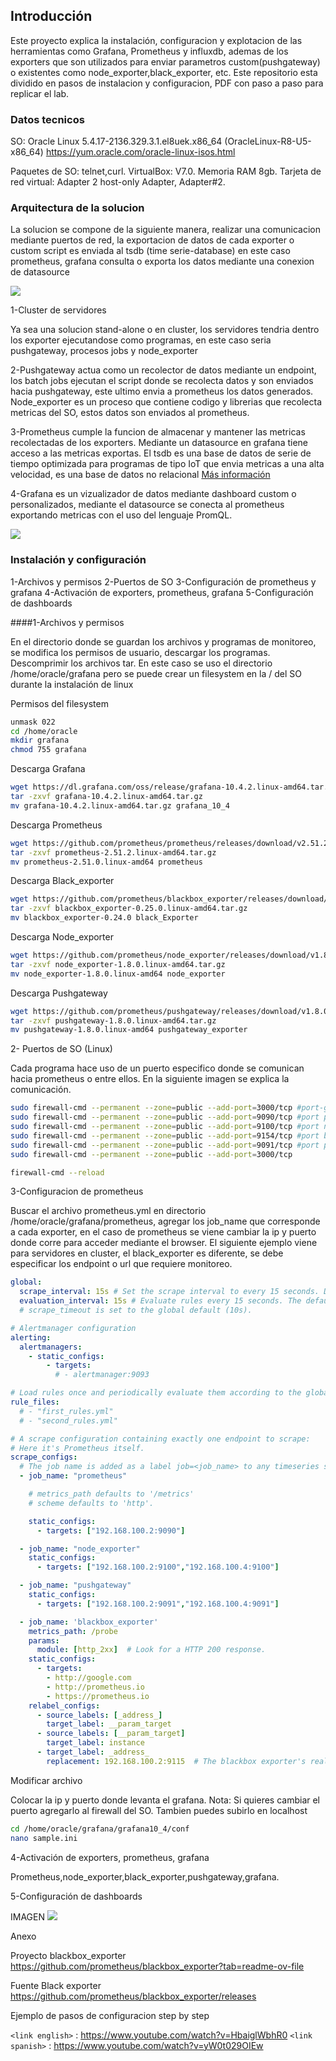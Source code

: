 ## Introducción

Este proyecto explica la instalación, configuracion y explotacion de las herramientas como Grafana, Prometheus y influxdb, ademas de los exporters que son utilizados para enviar parametros custom(pushgateway) o existentes como node_exporter,black_exporter, etc. Este repositorio esta dividido en pasos de instalacion y configuracion, PDF con paso a paso para replicar el lab.

### Datos tecnicos

SO: Oracle Linux 5.4.17-2136.329.3.1.el8uek.x86_64 (OracleLinux-R8-U5-x86_64) https://yum.oracle.com/oracle-linux-isos.html

Paquetes de SO: telnet,curl.
VirtualBox: V7.0.
Memoria RAM 8gb.
Tarjeta de red virtual: Adapter 2 host-only Adapter, Adapter#2.

### Arquitectura de la solucion 

La solucion se compone de la siguiente manera, realizar una comunicacion mediante puertos de red, la exportacion de datos de cada exporter o custom script es enviada al tsdb (time serie-database) en este caso prometheus, grafana consulta o exporta los datos mediante una conexion de datasource 

![](https://pandao.github.io/editor.md/images/ArquitecturaGeneral.png)

1-Cluster de servidores

Ya sea una solucion stand-alone o en cluster, los servidores tendria dentro los exporter ejecutandose como programas, en este caso seria pushgateway, procesos jobs y node_exporter

2-Pushgateway actua como un recolector de datos mediante un endpoint, los batch jobs ejecutan el script donde se recolecta datos y son enviados hacia pushgateway, este ultimo envia a prometheus los datos generados. Node_exporter es un proceso que contiene codigo y librerias que recolecta metricas del SO, estos datos son enviados al prometheus.

3-Prometheus cumple la funcion de almacenar y mantener las metricas recolectadas de los exporters. Mediante un datasource en grafana tiene acceso a las metricas exportas. El tsdb es una base de datos de serie de tiempo optimizada para programas de tipo IoT que envia metricas a una alta velocidad, es una base de datos no relacional [Más información](https://prometheus.io/docs/prometheus/latest/storage/)

4-Grafana es un vizualizador de datos mediante dashboard custom o personalizados, mediante el datasource se conecta al prometheus exportando metricas con el uso del lenguaje PromQL.

![](https://pandao.github.io/editor.md/images/ArquitecturaPrometheus.png)

### Instalación y configuración

1-Archivos y permisos
2-Puertos de SO
3-Configuración de prometheus y grafana
4-Activación de exporters, prometheus, grafana
5-Configuración de dashboards

####1-Archivos y permisos

En el directorio donde se guardan los archivos y programas de monitoreo, se modifica los permisos de usuario, descargar los programas. Descomprimir los archivos tar.
En este caso se uso el directorio /home/oracle/grafana pero se puede crear un filesystem en la / del SO durante la instalación de linux

Permisos del filesystem

```sh
unmask 022
cd /home/oracle
mkdir grafana
chmod 755 grafana
```

Descarga Grafana
```sh
wget https://dl.grafana.com/oss/release/grafana-10.4.2.linux-amd64.tar.gz
tar -zxvf grafana-10.4.2.linux-amd64.tar.gz
mv grafana-10.4.2.linux-amd64.tar.gz grafana_10_4
```

Descarga Prometheus
```sh
wget https://github.com/prometheus/prometheus/releases/download/v2.51.2/prometheus-2.51.2.linux-amd64.tar.gz
tar -zxvf prometheus-2.51.2.linux-amd64.tar.gz
mv prometheus-2.51.0.linux-amd64 prometheus
```

Descarga Black_exporter
```sh
wget https://github.com/prometheus/blackbox_exporter/releases/download/v0.25.0/blackbox_exporter-0.25.0.linux-amd64.tar.gz
tar -zxvf blackbox_exporter-0.25.0.linux-amd64.tar.gz
mv blackbox_exporter-0.24.0 black_Exporter
```

Descarga Node_exporter
```sh
wget https://github.com/prometheus/node_exporter/releases/download/v1.8.0/node_exporter-1.8.0.linux-amd64.tar.gz
tar -zxvf node_exporter-1.8.0.linux-amd64.tar.gz
mv node_exporter-1.8.0.linux-amd64 node_exporter
```

Descarga Pushgateway
```sh
wget https://github.com/prometheus/pushgateway/releases/download/v1.8.0/pushgateway-1.8.0.linux-amd64.tar.gz
tar -zxvf pushgateway-1.8.0.linux-amd64.tar.gz
mv pushgateway-1.8.0.linux-amd64 pushgateway_exporter
```

2- Puertos de SO (Linux)

Cada programa hace uso de un puerto especifico donde se comunican hacia prometheus o entre ellos. En la siguiente imagen se explica la comunicación. 


```sh
sudo firewall-cmd --permanent --zone=public --add-port=3000/tcp #port-grafana
sudo firewall-cmd --permanent --zone=public --add-port=9090/tcp #port prometheus
sudo firewall-cmd --permanent --zone=public --add-port=9100/tcp #port node_exporter
sudo firewall-cmd --permanent --zone=public --add-port=9154/tcp #port black_exporter
sudo firewall-cmd --permanent --zone=public --add-port=9091/tcp #port pushgateway
sudo firewall-cmd --permanent --zone=public --add-port=3000/tcp 

firewall-cmd --reload
```

3-Configuracion de prometheus

Buscar el archivo prometheus.yml en directorio /home/oracle/grafana/prometheus, agregar los job_name que corresponde a cada exporter, en el caso de prometheus se viene cambiar la ip y puerto donde corre para acceder mediante el browser. El siguiente ejemplo viene para servidores en cluster, el black_exporter es diferente, se debe especificar los endpoint o url que requiere monitoreo.

```yml
global:
  scrape_interval: 15s # Set the scrape interval to every 15 seconds. Default is every 1 minute.
  evaluation_interval: 15s # Evaluate rules every 15 seconds. The default is every 1 minute.
  # scrape_timeout is set to the global default (10s).

# Alertmanager configuration
alerting:
  alertmanagers:
    - static_configs:
        - targets:
          # - alertmanager:9093

# Load rules once and periodically evaluate them according to the global 'evaluation_interval'.
rule_files:
  # - "first_rules.yml"
  # - "second_rules.yml"

# A scrape configuration containing exactly one endpoint to scrape:
# Here it's Prometheus itself.
scrape_configs:
  # The job name is added as a label job=<job_name> to any timeseries scraped from this config.
  - job_name: "prometheus"

    # metrics_path defaults to '/metrics'
    # scheme defaults to 'http'.

    static_configs:
      - targets: ["192.168.100.2:9090"]

  - job_name: "node_exporter"
    static_configs:
      - targets: ["192.168.100.2:9100","192.168.100.4:9100"]

  - job_name: "pushgateway"
    static_configs:
      - targets: ["192.168.100.2:9091","192.168.100.4:9091"]

  - job_name: 'blackbox_exporter'
    metrics_path: /probe
    params:
      module: [http_2xx]  # Look for a HTTP 200 response.
    static_configs:
      - targets:
        - http://google.com
        - http://prometheus.io
        - https://prometheus.io
    relabel_configs:
      - source_labels: [_address_]
        target_label: __param_target
      - source_labels: [__param_target]
        target_label: instance
      - target_label: _address_
        replacement: 192.168.100.2:9115  # The blackbox exporter's real hostname:port.
```

Modificar archivo 

Colocar la ip y puerto donde levanta el grafana. Nota: Si quieres cambiar el puerto agregarlo al firewall del SO. Tambien puedes subirlo en localhost

```sh
cd /home/oracle/grafana/grafana10_4/conf
nano sample.ini
```

4-Activación de exporters, prometheus, grafana

Prometheus,node_exporter,black_exporter,pushgateway,grafana.



5-Configuración de dashboards

IMAGEN
![](https://pandao.github.io/editor.md/images/ArchivoSampleGrafana.png)

Anexo

Proyecto blackbox_exporter
https://github.com/prometheus/blackbox_exporter?tab=readme-ov-file

Fuente Black exporter
https://github.com/prometheus/blackbox_exporter/releases

Ejemplo de pasos de configuracion step by step

`<link english>` : <https://www.youtube.com/watch?v=HbaiglWbhR0>
`<link spanish>` : <https://www.youtube.com/watch?v=yW0t029OIEw>
